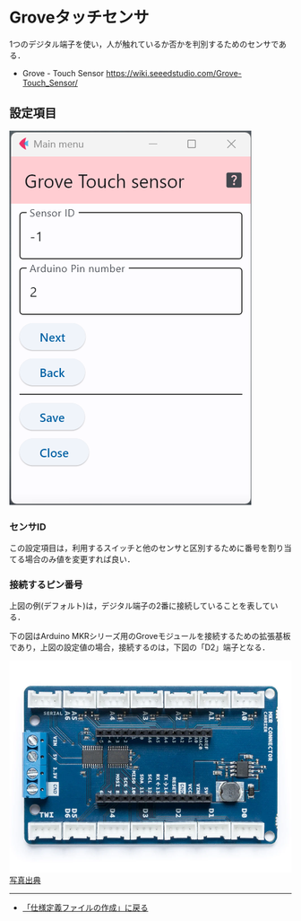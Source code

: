 # Groveタッチセンサ

1つのデジタル端子を使い，人が触れているか否かを判別するためのセンサである．

- Grove - Touch Sensor https://wiki.seeedstudio.com/Grove-Touch_Sensor/


## 設定項目

![設定画面](../../images/editConfig_DigitalTouchSensor.png)

### センサID

この設定項目は，利用するスイッチと他のセンサと区別するために番号を割り当てる場合のみ値を変更すれば良い．



### 接続するピン番号

上図の例(デフォルト)は，デジタル端子の2番に接続していることを表している．

下の図はArduino MKRシリーズ用のGroveモジュールを接続するための拡張基板であり，上図の設定値の場合，接続するのは，下図の「D2」端子となる．

![Alt text](../../images/MKR_carrier.png)
[写真出典](https://store-usa.arduino.cc/products/arduino-mkr-connector-carrier-grove-compatible)



***

- [「仕様定義ファイルの作成」に戻る](../editConfig.md)
